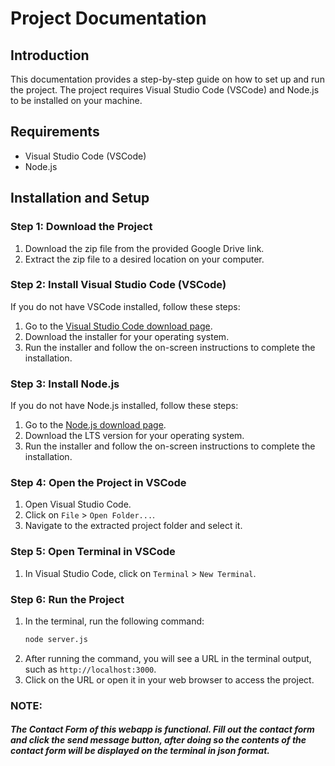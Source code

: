 # Project Documentation

## Introduction
This documentation provides a step-by-step guide on how to set up and run the project. The project requires Visual Studio Code (VSCode) and Node.js to be installed on your machine.

## Requirements
- Visual Studio Code (VSCode)
- Node.js

## Installation and Setup

### Step 1: Download the Project
1. Download the zip file from the provided Google Drive link.
2. Extract the zip file to a desired location on your computer.

### Step 2: Install Visual Studio Code (VSCode)
If you do not have VSCode installed, follow these steps:
1. Go to the [Visual Studio Code download page](https://code.visualstudio.com/Download).
2. Download the installer for your operating system.
3. Run the installer and follow the on-screen instructions to complete the installation.

### Step 3: Install Node.js
If you do not have Node.js installed, follow these steps:
1. Go to the [Node.js download page](https://nodejs.org/).
2. Download the LTS version for your operating system.
3. Run the installer and follow the on-screen instructions to complete the installation.

### Step 4: Open the Project in VSCode
1. Open Visual Studio Code.
2. Click on `File` > `Open Folder...`.
3. Navigate to the extracted project folder and select it.

### Step 5: Open Terminal in VSCode
1. In Visual Studio Code, click on `Terminal` > `New Terminal`.

### Step 6: Run the Project
1. In the terminal, run the following command:
    ```sh
    node server.js
    ```
2. After running the command, you will see a URL in the terminal output, such as `http://localhost:3000`.
3. Click on the URL or open it in your web browser to access the project.

### NOTE:
##### The Contact Form of this webapp is functional. Fill out the contact form and click the send message button, after doing so the contents of the contact form will be displayed on the terminal in json format.
